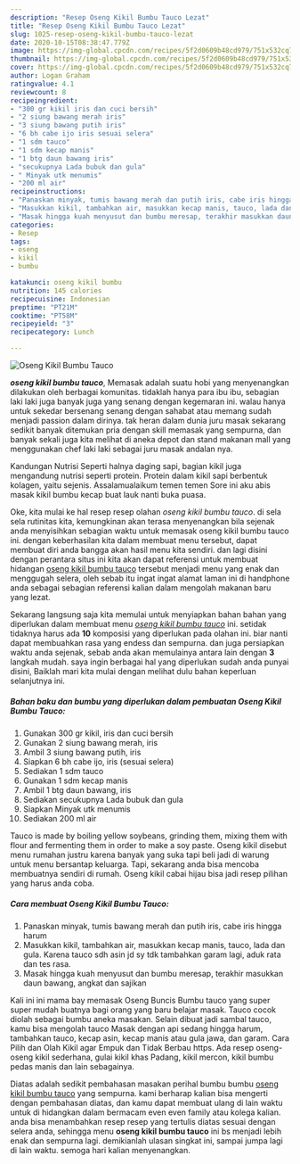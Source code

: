 ```yaml
---
description: "Resep Oseng Kikil Bumbu Tauco Lezat"
title: "Resep Oseng Kikil Bumbu Tauco Lezat"
slug: 1025-resep-oseng-kikil-bumbu-tauco-lezat
date: 2020-10-15T08:38:47.779Z
image: https://img-global.cpcdn.com/recipes/5f2d0609b48cd979/751x532cq70/oseng-kikil-bumbu-tauco-foto-resep-utama.jpg
thumbnail: https://img-global.cpcdn.com/recipes/5f2d0609b48cd979/751x532cq70/oseng-kikil-bumbu-tauco-foto-resep-utama.jpg
cover: https://img-global.cpcdn.com/recipes/5f2d0609b48cd979/751x532cq70/oseng-kikil-bumbu-tauco-foto-resep-utama.jpg
author: Logan Graham
ratingvalue: 4.1
reviewcount: 8
recipeingredient:
- "300 gr kikil iris dan cuci bersih"
- "2 siung bawang merah iris"
- "3 siung bawang putih iris"
- "6 bh cabe ijo iris sesuai selera"
- "1 sdm tauco"
- "1 sdm kecap manis"
- "1 btg daun bawang iris"
- "secukupnya Lada bubuk dan gula"
- " Minyak utk menumis"
- "200 ml air"
recipeinstructions:
- "Panaskan minyak, tumis bawang merah dan putih iris, cabe iris hingga harum"
- "Masukkan kikil, tambahkan air, masukkan kecap manis, tauco, lada dan gula. Karena tauco sdh asin jd sy tdk tambahkan garam lagi, aduk rata dan tes rasa."
- "Masak hingga kuah menyusut dan bumbu meresap, terakhir masukkan daun bawang, angkat dan sajikan"
categories:
- Resep
tags:
- oseng
- kikil
- bumbu

katakunci: oseng kikil bumbu 
nutrition: 145 calories
recipecuisine: Indonesian
preptime: "PT21M"
cooktime: "PT58M"
recipeyield: "3"
recipecategory: Lunch

---
```



![Oseng Kikil Bumbu Tauco](https://img-global.cpcdn.com/recipes/5f2d0609b48cd979/751x532cq70/oseng-kikil-bumbu-tauco-foto-resep-utama.jpg)

<b><i>oseng kikil bumbu tauco</i></b>, Memasak adalah suatu hobi yang menyenangkan dilakukan oleh berbagai komunitas. tidaklah hanya para ibu ibu, sebagian laki laki juga banyak juga yang senang dengan kegemaran ini. walau hanya untuk sekedar bersenang senang dengan sahabat atau memang sudah menjadi passion dalam dirinya. tak heran dalam dunia juru masak sekarang sedikit banyak ditemukan pria dengan skill memasak yang sempurna, dan banyak sekali juga kita melihat di aneka depot dan stand makanan mall yang menggunakan chef laki laki sebagai juru masak andalan nya.

Kandungan Nutrisi Seperti halnya daging sapi, bagian kikil juga mengandung nutrisi seperti protein. Protein dalam kikil sapi berbentuk kolagen, yaitu sejenis. Assalamualaikum temen temen Sore ini aku abis masak kikil bumbu kecap buat lauk nanti buka puasa.

Oke, kita mulai ke hal resep resep olahan <i>oseng kikil bumbu tauco</i>. di sela sela rutinitas kita, kemungkinan akan terasa menyenangkan bila sejenak anda menyisihkan sebagian waktu untuk memasak oseng kikil bumbu tauco ini. dengan keberhasilan kita dalam membuat menu tersebut, dapat membuat diri anda bangga akan hasil menu kita sendiri. dan lagi disini dengan perantara situs ini kita akan dapat referensi untuk membuat hidangan <u>oseng kikil bumbu tauco</u> tersebut menjadi menu yang enak dan menggugah selera, oleh sebab itu ingat ingat alamat laman ini di handphone anda sebagai sebagian referensi kalian dalam mengolah makanan baru yang lezat.


Sekarang langsung saja kita memulai untuk menyiapkan bahan bahan yang diperlukan dalam membuat menu <u><i>oseng kikil bumbu tauco</i></u> ini. setidak tidaknya harus ada <b>10</b> komposisi yang diperlukan pada olahan ini. biar nanti dapat membuahkan rasa yang endess dan sempurna. dan juga persiapkan waktu anda sejenak, sebab anda akan memulainya antara lain dengan <b>3</b> langkah mudah. saya ingin berbagai hal yang diperlukan sudah anda punyai disini, Baiklah mari kita mulai dengan melihat dulu bahan keperluan selanjutnya ini.

<!--inarticleads1-->

##### Bahan baku dan bumbu yang diperlukan dalam pembuatan Oseng Kikil Bumbu Tauco:

1. Gunakan 300 gr kikil, iris dan cuci bersih
1. Gunakan 2 siung bawang merah, iris
1. Ambil 3 siung bawang putih, iris
1. Siapkan 6 bh cabe ijo, iris (sesuai selera)
1. Sediakan 1 sdm tauco
1. Gunakan 1 sdm kecap manis
1. Ambil 1 btg daun bawang, iris
1. Sediakan secukupnya Lada bubuk dan gula
1. Siapkan  Minyak utk menumis
1. Sediakan 200 ml air


Tauco is made by boiling yellow soybeans, grinding them, mixing them with flour and fermenting them in order to make a soy paste. Oseng kikil disebut menu rumahan justru karena banyak yang suka tapi beli jadi di warung untuk menu bersantap keluarga. Tapi, sekarang anda bisa mencoba membuatnya sendiri di rumah. Oseng kikil cabai hijau bisa jadi resep pilihan yang harus anda coba. 

<!--inarticleads2-->

##### Cara membuat Oseng Kikil Bumbu Tauco:

1. Panaskan minyak, tumis bawang merah dan putih iris, cabe iris hingga harum
1. Masukkan kikil, tambahkan air, masukkan kecap manis, tauco, lada dan gula. Karena tauco sdh asin jd sy tdk tambahkan garam lagi, aduk rata dan tes rasa.
1. Masak hingga kuah menyusut dan bumbu meresap, terakhir masukkan daun bawang, angkat dan sajikan


Kali ini ini mama bay memasak Oseng Buncis Bumbu tauco yang super super mudah buatnya bagi orang yang baru belajar masak. Tauco cocok diolah sebagai bumbu aneka masakan. Selain dibuat jadi sambal tauco, kamu bisa mengolah tauco Masak dengan api sedang hingga harum, tambahkan tauco, kecap asin, kecap manis atau gula jawa, dan garam. Cara Pilih dan Olah Kikil agar Empuk dan Tidak Berbau https. Ada resep oseng-oseng kikil sederhana, gulai kikil khas Padang, kikil mercon, kikil bumbu pedas manis dan lain sebagainya. 

Diatas adalah sedikit pembahasan masakan perihal bumbu bumbu <u>oseng kikil bumbu tauco</u> yang sempurna. kami berharap kalian bisa mengerti dengan pembahasan diatas, dan kamu dapat membuat ulang di lain waktu untuk di hidangkan dalam bermacam even even family atau kolega kalian. anda bisa menambahkan resep resep yang tertulis diatas sesuai dengan selera anda, sehingga menu <b>oseng kikil bumbu tauco</b> ini bs menjadi lebih enak dan sempurna lagi. demikianlah ulasan singkat ini, sampai jumpa lagi di lain waktu. semoga hari kalian menyenangkan.
